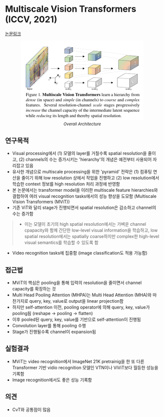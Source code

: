 # Multiscale Vision Transformers (ICCV, 2021)

[논문링크](https://openaccess.thecvf.com/content/ICCV2021/html/Fan_Multiscale_Vision_Transformers_ICCV_2021_paper.html)

<p align="center">
    <img width="400" alt='fig1' src="../img/fan2021multiscale.png?raw=true"></br>
    <em><font size=2>Overall Architecture</font></em>
</p>

## 연구목적
- Visual processing에서 (1) 모델의 layer를 거칠수록 spatial resolution을 줄이고, (2) channels의 수는 증가시키는 'hierarchy'의 개념은 예전부터 사용되어 자리잡고 있음
- 유사한 개념으로 multiscale processing을 위한 'pyramid' 전략은 (1) 컴퓨팅 연산을 줄이기 위해 low resolution 상에서 작업을 진행하고 (2) low resolution에서 학습한 context 정보를 high resolution 처리 과정에 반영함
- 본 논문에서는 transformer model을 이러한 multiscale feature hierarchies와 결합하여 여러 visual recognition tasks에서의 성능 향상을 도모함 (Multiscale Vision Transformers (MViT))
- 기존 ViT와 달리 stage가 진행되면서 spatial resolution은 감소하고 channel의 수는 증가함
> - 이는 모델이 초기의 high spatial resolution에서는 가벼운 channel cpapacity와 함께 간단한 low-level visual information을 학습하고, low spatial resolution에서는 spatially coarse하지만 complex한 high-level visual semantics를 학습할 수 있도록 함
- Video recognition tasks에 집중함 (image classification도 적용 가능함)

## 접근법
- MViT의 핵심은 pooling을 통해 입력의 resolution을 줄이면서 channel capacity를 확장하는 것
- Multi Head Pooling Attention (MHPA)는 Multi Head Attention (MHA)와 마찬가지로 query, key, value로 output을 linear projection함
- 하지만 self-attention 이전, pooling operator에 의해 query, key, value가 pooling됨 (reshape -> pooling -> flatten)
- 이후 pooled된 query, key, value를 기반으로 self-attention이 진행됨
- Convolution layer를 통해 pooling 수행
- Stage가 진행될수록 channel이 expansion됨

## 실험결과
- MViT는 video recognition에서 ImageNet 21K pretrainig을 한 또 다른 Transformer 기반 vidio recognition 모델인 VTN이나 ViViT보다 월등한 성능을 기록함
- Image recognition에서도 좋은 성능 기록함

## 의견
- CvT와 공통점이 많음